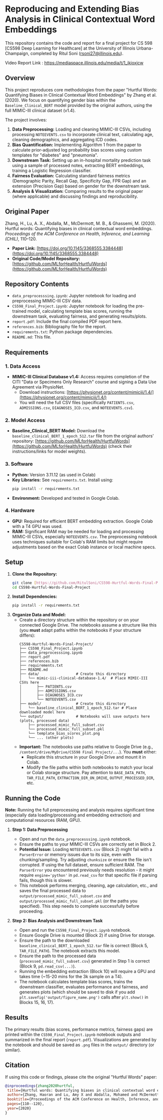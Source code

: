 # Reproducing and Extending Bias Analysis in Clinical Contextual Word Embeddings

This repository contains the code and report for a final project for CS 598 [CS598 Deep Learning for Healthcare] at the University of Illinois Urbana-Champaign, completed by Ritul Soni (rsoni27@illinois.edu).


Video Report Link : https://mediaspace.illinois.edu/media/t/1_ikioxjcw
## Overview

This project reproduces core methodologies from the paper "Hurtful Words: Quantifying Biases in Clinical Contextual Word Embeddings" by Zhang et al. (2020). We focus on quantifying gender bias within the `Baseline_Clinical_BERT` model provided by the original authors, using the full MIMIC-III clinical dataset (v1.4).

The project involves:
1.  **Data Preprocessing:** Loading and cleaning MIMIC-III CSVs, including processing `NOTEEVENTS.csv` to incorporate clinical text, calculating age, cleaning demographics, and aggregating ICD codes.
2.  **Bias Quantification:** Implementing Algorithm 1 from the paper to calculate prior-adjusted log probability bias scores using custom templates for "diabetes" and "pneumonia".
3.  **Downstream Task:** Setting up an in-hospital mortality prediction task using a sample of processed notes, extracting BERT embeddings, training a Logistic Regression classifier.
4.  **Fairness Evaluation:** Calculating standard fairness metrics (Demographic Parity, Recall Gap, Specificity Gap, FPR Gap) and an extension (Precision Gap) based on gender for the downstream task.
5.  **Analysis & Visualization:** Comparing results to the original paper (where applicable) and discussing findings and reproducibility.

## Original Paper

Zhang, H., Lu, A. X., Abdalla, M., McDermott, M. B., & Ghassemi, M. (2020). Hurtful words: Quantifying biases in clinical contextual word embeddings. *Proceedings of the ACM Conference on Health, Inference, and Learning (CHIL)*, 110–120.
* **Paper Link:** [https://doi.org/10.1145/3368555.3384448](https://doi.org/10.1145/3368555.3384448)
* **Original Code/Model Repository:** [https://github.com/MLforHealth/HurtfulWords](https://github.com/MLforHealth/HurtfulWords)

## Repository Contents

* `data_preprocesssing.ipynb`: Jupyter notebook for loading and preprocessing MIMIC-III CSV data.
* `CS598_Final_Project.ipynb`: Jupyter notebook for loading the pre-trained model, calculating template bias scores, running the downstream task, evaluating fairness, and generating results/plots.
* `report.pdf`: Include the final compiled PDF report here.
* `references.bib`: Bibliography file for the report.
* `requirements.txt`: Python package dependencies.
* `README.md`: This file.

## Requirements

### 1. Data Access
* **MIMIC-III Clinical Database v1.4:** Access requires completion of the CITI "Data or Specimens Only Research" course and signing a Data Use Agreement via PhysioNet.
    * Download instructions: [https://physionet.org/content/mimiciii/1.4/](https://physionet.org/content/mimiciii/1.4/)
    * You will need the full CSV files (specifically `PATIENTS.csv`, `ADMISSIONS.csv`, `DIAGNOSES_ICD.csv`, and `NOTEEVENTS.csv`).

### 2. Model Access
* **Baseline\_Clinical\_BERT Model:** Download the `baseline_clinical_BERT_1_epoch_512.tar` file from the original authors' repository: [https://github.com/MLforHealth/HurtfulWords](https://github.com/MLforHealth/HurtfulWords) (check their instructions/links for model weights).

### 3. Software
* **Python:** Version 3.11.12 (as used in Colab)
* **Key Libraries:** See `requirements.txt`. Install using:
    ```bash
    pip install -r requirements.txt
    ```
* **Environment:** Developed and tested in Google Colab.

### 4. Hardware
* **GPU:** Required for efficient BERT embedding extraction. Google Colab with a T4 GPU was used.
* **RAM:** Significant RAM may be needed for loading and processing MIMIC-III CSVs, especially `NOTEEVENTS.csv`. The preprocessing notebook uses techniques suitable for Colab's RAM limits but might require adjustments based on the exact Colab instance or local machine specs.

## Setup

1.  **Clone the Repository:**
    ```bash
    git clone [https://github.com/RitulSoni/CS598-Hurtful-Words-Final-Project.git](https://github.com/RitulSoni/CS598-Hurtful-Words-Final-Project.git)
    cd CS598-Hurtful-Words-Final-Project
    ```
2.  **Install Dependencies:**
    ```bash
    pip install -r requirements.txt
    ```
3.  **Organize Data and Model:**
    * Create a directory structure within the repository or on your connected Google Drive. The notebooks assume a structure like this (you **must** adapt paths within the notebooks if your structure differs):
        ```
        CS598-Hurtful-Words-Final-Project/
        ├── CS598_Final_Project.ipynb
        ├── data_preprocesssing.ipynb
        ├── report.pdf
        ├── references.bib
        ├── requirements.txt
        ├── README.md
        ├── data/                 # Create this directory
        │   └── mimic-iii-clinical-database-1.4/  # Place MIMIC-III CSVs here
        │       ├── PATIENTS.csv
        │       ├── ADMISSIONS.csv
        │       ├── DIAGNOSES_ICD.csv
        │       └── NOTEEVENTS.csv
        ├── model/                # Create this directory
        │   └── baseline_clinical_BERT_1_epoch_512.tar # Place downloaded model here
        └── output/               # Notebooks will save outputs here (plots, processed data)
            ├── processed_mimic_full_subset.csv
            └── processed_mimic_full_subset.pkl
            └── template_bias_scores_plot.png
            └── ... (other plots)
        ```
    * **Important:** The notebooks use paths relative to Google Drive (e.g., `/content/drive/MyDrive/CS598 Final Project/...`). You **must** either:
        * Replicate this structure in your Google Drive and mount it in Colab.
        * Modify the file paths within both notebooks to match your local or Colab storage structure. Pay attention to `BASE_DATA_PATH`, `TAR_FILE_PATH`, `EXTRACTION_DIR_ON_DRIVE`, `OUTPUT_PROCESSED_DIR`, etc.

## Running the Code

**Note:** Running the full preprocessing and analysis requires significant time (especially data loading/processing and embedding extraction) and computational resources (RAM, GPU).

1.  **Step 1: Data Preprocessing**
    * Open and run the `data_preprocesssing.ipynb` notebook.
    * Ensure the paths to your MIMIC-III CSVs are correctly set in Block 2.
    * **Potential Issue:** Loading `NOTEEVENTS.csv` (Block 2) might fail with a `ParserError` or memory issues due to its size, even with chunking/sampling. Try adjusting `chunksize` or ensure the file isn't corrupted. If using the full dataset, ensure sufficient RAM. The `ParserError` you encountered previously needs resolution - it might require `engine='python'` in `pd.read_csv` for that specific file if parsing fails, though this is slower.
    * This notebook performs merging, cleaning, age calculation, etc., and saves the final processed data to `output/processed_mimic_full_subset.csv` and `output/processed_mimic_full_subset.pkl` (or the paths you specified). This step needs to complete successfully before proceeding.

2.  **Step 2: Bias Analysis and Downstream Task**
    * Open and run the `CS598_Final_Project.ipynb` notebook.
    * Ensure Google Drive is mounted (Block 2) if using Drive for storage.
    * Ensure the path to the downloaded `baseline_clinical_BERT_1_epoch_512.tar` file is correct (Block 5, `TAR_FILE_PATH`). The notebook extracts this model.
    * Ensure the path to the processed data (`processed_mimic_full_subset.csv`) generated in Step 1 is correct (Block 9, `pd.read_csv(...)`).
    * Running the embedding extraction (Block 10) will require a GPU and takes time (~15-20 mins for the 3k sample on a T4).
    * The notebook calculates template bias scores, trains the downstream classifier, evaluates performance and fairness, and generates plots (which should be saved to disk if you add `plt.savefig('output/figure_name.png')` calls after `plt.show()` in Blocks 15, 16, 17).

## Results

The primary results (bias scores, performance metrics, fairness gaps) are printed within the `CS598_Final_Project.ipynb` notebook outputs and summarized in the final report (`report.pdf`). Visualizations are generated by the notebook and should be saved as `.png` files in the `output/` directory (or similar).

## Citation

If using this code or findings, please cite the original "Hurtful Words" paper:

```bibtex
@inproceedings{zhang2020hurtful,
 title={Hurtful words: Quantifying biases in clinical contextual word embeddings},
 author={Zhang, Haoran and Lu, Amy X and Abdalla, Mohamed and McDermott, Matthew and Ghassemi, Marzyeh},
 booktitle={Proceedings of the ACM Conference on Health, Inference, and Learning},
 pages={110--120},
 year={2020}
}
